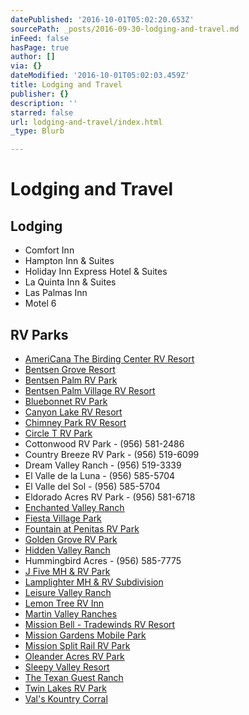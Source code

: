 ```yaml
---
datePublished: '2016-10-01T05:02:20.653Z'
sourcePath: _posts/2016-09-30-lodging-and-travel.md
inFeed: false
hasPage: true
author: []
via: {}
dateModified: '2016-10-01T05:02:03.459Z'
title: Lodging and Travel
publisher: {}
description: ''
starred: false
url: lodging-and-travel/index.html
_type: Blurb

---
```

# Lodging and Travel

## Lodging

* Comfort Inn
* Hampton Inn & Suites
* Holiday Inn Express Hotel & Suites
* La Quinta Inn & Suites
* Las Palmas Inn
* Motel 6

## RV Parks

* [AmeriCana The Birding Center RV Resort][0]
* [Bentsen Grove Resort][1]
* [Bentsen Palm RV Park][2]
* [Bentsen Palm Village RV Resort][3]
* [Bluebonnet RV Park][4]
* [Canyon Lake RV Resort][5]
* [Chimney Park RV Resort][6]
* [Circle T RV Park][7]
* Cottonwood RV Park - (956) 581-2486
* Country Breeze RV Park - (956) 519-6099
* Dream Valley Ranch - (956) 519-3339
* El Valle de la Luna - (956) 585-5704
* El Valle del Sol - (956) 585-5704
* Eldorado Acres RV Park - (956) 581-6718
* [Enchanted Valley Ranch][8]
* [Fiesta Village Park][9]
* [Fountain at Penitas RV Park][10]
* [Golden Grove RV Park][11]
* [Hidden Valley Ranch][12]
* Hummingbird Acres - (956) 585-7775
* [J Five MH & RV Park][13]
* [Lamplighter MH & RV Subdivision][14]
* [Leisure Valley Ranch][15]
* [Lemon Tree RV Inn][16]
* [Martin Valley Ranches][17]
* [Mission Bell - Tradewinds RV Resort][18]
* [Mission Gardens Mobile Park][19]
* [Mission Split Rail RV Park][20]
* [Oleander Acres RV Park][21]
* [Sleepy Valley Resort][22]
* [The Texan Guest Ranch][23]
* [Twin Lakes RV Park][24]
* [Val's Kountry Corral][25]

[0]: http://www.americanarvresort.com/ "AmeriCana RV Resort"
[1]: http://www.bentsengroveresort.com/ "Bentsen Grove Resort"
[2]: http://bentsenpalmrvpark.com/ "Bentsen Palm RV Park"
[3]: http://www.bentsenpalm.com/active-adult/rv-resort/ "Bentsen Palm Village RV Resort"
[4]: http://bluebonnetrvpark.com/ "Bluebonnet RV Resort"
[5]: http://canyonlakervresort.com/ "Canyon Lake RV Resort"
[6]: http://chimneyparkresort.com/ "Chimney Park RV Resort"
[7]: http://circletrvpark.net/ "Circle T RV Park"
[8]: http://www.evrmission.com/ "Enchanted Valley Ranch"
[9]: http://www.fiestavillagetx.com/ "Fiesta Village Park"
[10]: https://www.facebook.com/pages/The-Fountain-At-Penitas-RV-Resort/207994419226452 "The Fountain at Penitas RV Resort - Facebook"
[11]: http://www.goldengrovervpark.com/ "Golden Grove RV Park"
[12]: http://hvrpoa.com/ "Hidden Valley Ranch"
[13]: http://j5rvparktexas.com/ "J Five RV Park"
[14]: http://www.lamplighterrvresort.com/ "Lamplighter RV Resort"
[15]: http://leisurevalleyranch.info/ "Leisure Valley Ranch"
[16]: http://www.lemontreervinn.com/ "Lemon Tree RV Inn"
[17]: http://www.martinvalley.com/ "Martin Valley Ranch"
[18]: http://www.missionbellrvresort.com/ "Mission Bell Resort"
[19]: https://www.facebook.com/pages/Mission-Gardens-Resort/118452261500585 "Mission Gardens Resort - Facebook"
[20]: http://www.splitrailrvpark.com/ "Split Rail RV Park"
[21]: http://www.oleanderacres.com/ "Oleander Acres"
[22]: http://sleepyvalleyresort.com/ "Sleepy Valley Resort"
[23]: http://texanguestranch.com/Home "The Texan Guest Ranch"
[24]: http://www.mytwinlakes.net/ "Twin Lakes RV Park"
[25]: http://www.valskountrycorral.com/ "Val's Kountry Corral RV Park"